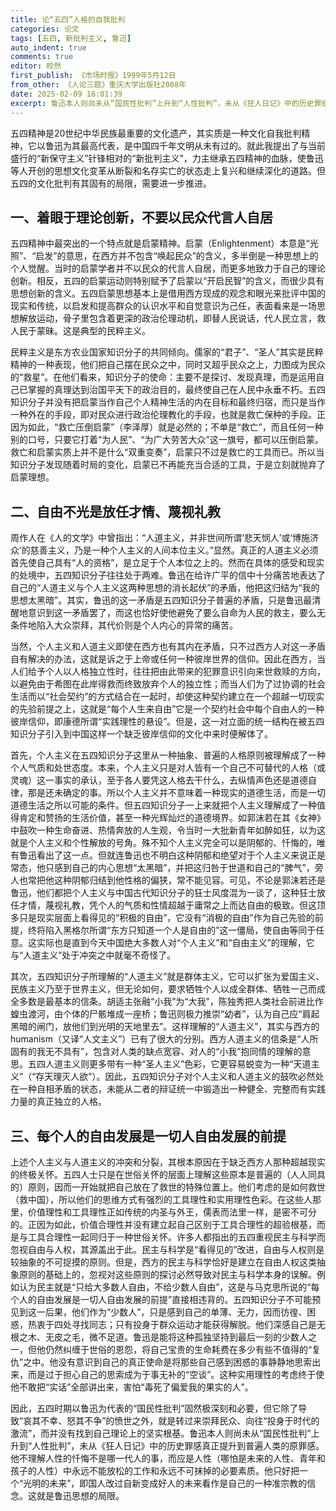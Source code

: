 ```yaml
---
title: 论“五四”人格的自我批判
categories: 论文
tags: [五四, 新批判主义, 鲁迅]
auto_indent: true
comments: true
editor: 皎然
first_publish: 《市场时报》1999年5月12日
from_other: 《人论三题》重庆大学出版社2008年
date: 2025-02-09 16:01:39
excerpt: 鲁迅本人则尚未从“国民性批判”上升到“人性批判”，未从《狂人日记》中的历史罪感真正提升到普遍人类的原罪感。他不理解人性的忏悔不是哪一代人的事，而应是人性（哪怕是未来的人性、青年和孩子的人性）中永远不能放松的工作和永远不可抹掉的必要素质。
---
```

五四精神是20世纪中华民族最重要的文化遗产，其实质是一种文化自我批判精神，它以鲁迅为其最高代表，是中国四千年文明从未有过的。就此我提出了与当前盛行的“新保守主义”针锋相对的“新批判主义”，力主继承五四精神的血脉，使鲁迅等人开创的思想文化变革从断裂和名存实亡的状态走上复兴和继续深化的道路。但五四的文化批判有其固有的局限，需要进一步推进。

## 一、着眼于理论创新，不要以民众代言人自居

五四精神中最突出的一个特点就是启蒙精神。启蒙（Enlightenment）本意是“光照”、“启发”的意思，在西方并不包含“唤起民众”的含义，多半倒是一种思想上的个人觉醒。当时的启蒙学者并不以民众的代言人自居，而更多地致力于自己的理论创新。相反，五四的启蒙运动则特别赋予了启蒙以“开启民智”的含义，而很少具有思想创新的含义。五四启蒙思想基本上是借用西方现成的观念和眼光来批评中国的现实和传统，以启发和提高群众的认识水平和自觉意识为己任，表面看来是一场思想解放运动，骨子里包含着更深的政治伦理动机，即替人民说话，代人民立言，救人民于蒙昧。这是典型的民粹主义。

民粹主义是东方农业国家知识分子的共同倾向。儒家的“君子”、“圣人”其实是民粹精神的一种表现，他们把自己摆在民众之中，同时又超乎民众之上，力图成为民众的“救星”。在他们看来，知识分子的使命：主要不是探讨、发现真理，而是运用自己已掌握的真理达到治国平天下的政治目的，最终使自己在人民中永垂不朽。五四知识分子并没有把启蒙当作自己个人精神生活的内在目标和最终归宿，而只是当作一种外在的手段，即对民众进行政治伦理教化的手段，也就是救亡保种的手段。正因为如此，“救亡压倒启蒙”（李泽厚）就是必然的；不单是“救亡”，而且任何一种别的口号，只要它打着“为人民”、“为广大劳苦大众”这一旗号，都可以压倒启蒙。救亡和启蒙实质上并不是什么“双重变奏”，启蒙只不过是救亡的工具而已。所以当知识分子发现随着时局的变化，启蒙已不再能充当合适的工具，于是立刻就抛弃了启蒙理想。

## 二、自由不光是放任才情、蔑视礼教

周作人在《人的文学》中曾指出：“人道主义，并非世间所谓‘悲天悯人’或‘博施济众’的慈善主义，乃是一种个人主义的人间本位主义。”显然。真正的人道主义必须首先使自己具有“人的资格”，是立足于个人本位之上的。然而在具体的感受和现实的处境中，五四知识分子往往处于两难。鲁迅在给许广平的信中十分痛苦地表达了自己的“人道主义与个人主义这两种思想的消长起伏”的矛盾，他把这归结为“我的思想太黑暗”。其实，鲁迅的这一矛盾是五四知识分子普遍的矛盾，只是鲁迅最清醒地意识到这一矛盾罢了，而这也恰好使他避免了要么自命为人民的救主，要么无条件地陷入大众崇拜，其代价则是个人内心的异常的痛苦。

当然，个人主义和人道主义即使在西方也有其内在矛盾，只不过西方人对这一矛盾自有解决的办法，这就是诉之于上帝或任何一种彼岸世界的信仰。因此在西方，当人们给予个人以人格独立性时，往往把由此带来的犯罪意识引向来世救赎的方向，以避免由于希图在此岸得救而终致放弃个人的独立性；而当人们为了过协调的社会生活而以“社会契约”的方式结合在一起时，却使这种契约建立在一个超越一切现实的先验前提之上，这就是“每个人生来自由”它是一个契约社会中每个自由人的一种彼岸信仰，即康德所谓“实践理性的悬设”。但是，这一对立面的统一结构在被五四知识分子引入到中国这样一个缺乏彼岸信仰的文化中来时便解体了。

首先，个人主义在五四知识分子这里从一种抽象、普遍的人格原则被理解成了一种个人气质和处世态度。本来，个人主义只是对人皆有一个自己不可替代的人格（或灵魂）这一事实的承认，至于各人要凭这人格去干什么，去纵情声色还是道德自律，那是还未确定的事。所以个人主义并不意味着一种现实的道德生活，而是一切道德生活之所以可能的条件。但五四知识分子一上来就把个人主义理解成了一种值得肯定和赞扬的生活价值，甚至一种光辉灿烂的道德境界。如郭沫若在其《女神》中鼓吹一种生命奋进、热情奔放的人生观，令当时一大批新青年如醉如狂，以为这就是个人主义和个性解放的号角。殊不知个人主义完全可以是阴郁的、忏悔的，唯有鲁迅看出了这一点。但就连鲁迅也不明白这种阴郁和绝望对于个人主义来说正是常态，他只感到自己的内心思想“太黑暗”，并把这归咎于世道和自己的“脾气”，旁人也常把他这种阴郁归结到他性格的偏狭，常不能见容。可见，不论是郭沫若还是鲁迅，他们都把个人主义与中国古代知识分子的狂士风度混为一谈了，这种狂士放任才情，蔑视礼教，凭个人的气质和性情超越于庸常之上而达自由的极致。但这顶多只是现实层面上看得见的“积极的自由”，它没有“消极的自由”作为自己先验的前提，终将陷入黑格尔所谓“东方只知道一个人是自由的”这一僵局，使自由等同于任意。这实际也是直到今天中国绝大多数人对“个人主义”和“自由主义”的理解，它与“人道主义”处于冲突之中就毫不奇怪了。

其次，五四知识分子所理解的“人道主义”就是群体主义，它可以扩张为爱国主义、民族主义乃至于世界主义，但无论如何，要求牺牲个人以成全群体、牺牲一己而成全多数是最基本的信条。胡适主张融“小我”为“大我”，陈独秀把人类社会前进比作蝗虫渡河，由个体的尸骸堆成一座桥；鲁迅则极力推崇“幼者”，认为自己应“肩起黑暗的闸门，放他们到光明的天地里去”。这样理解的“人道主义”，其实与西方的humanism（又译“人文主义”）已有了很大的分别。西方人道主义的信条是“人所固有的我无不具有”，包含对人类的缺点宽容、对人的“小我”抱同情的理解的意思。五四人道主义则更多带有一种“圣人主义”色彩，它更容易蜕变为一种“天道主义”（“存天理灭人欲”）。因此，五四知识分子对个人主义和人道主义的鼓吹必然处在一种自相矛盾的状态，未能从二者的辩证统一中锻造出一种健全、完整而有实践力量的真正独立的人格。

## 三、每个人的自由发展是一切人自由发展的前提

上述个人主义与人道主义的冲突和分裂，其根本原因在于缺乏西方人那种超越现实的终极关怀。五四人士只是在世俗关怀的层面上理解这些原本是普遍的（人人同具的）原则，因而一开始就把自己放在了救世的特殊位置上。他们考虑的是如何救世（救中国），所以他们的思维方式有强烈的工具理性和实用理性色彩。在这些人那里，价值理性和工具理性正如传统的内圣与外王，儒表而法里一样，是密不可分的。正因为如此，价值合理性并没有建立起自己区别于工具合理性的超验根基，而是与工具合理性一起同归于一种世俗关怀。许多人都指出的五四重视民主与科学而忽视自由与人权，其源盖出于此。民主与科学是“看得见的”改进，自由与人权则是较抽象的不可捉摸的原则。但是，西方的民主与科学恰好是建立在自由人权这类抽象原则的基础上的，忽视对这些原则的探讨必然导致对民主与科学本身的误解。例如认为民主就是“只给大多数人自由，不给少数人自由”，这是与马克思所说的“每个人的自由发展是一切人自由发展的前提”直接相违背的。五四知识分子不可能预见到这一后果，他们作为“少数人”，只是感到自己的单薄、无力，因而彷徨、困惑，热衷于四处寻找同志；只有投身于群众运动才能获得解脱。他们深感自己是无根之木、无皮之毛，微不足道。鲁迅是能将这种孤独坚持到最后一刻的少数人之一，但他仍然纠缠于世俗的恩怨，将自己宝贵的生命耗费在多少有些不值得的“复仇”之中。他没有意识到自己的真正使命是将那些自己感到困惑的事静静地思索出来，而是过于担心自己的思索成为于事无补的“空谈”。这种实用理性的考虑终于使他不敢把“实话”全部讲出来，害怕“毒死了偏爱我的果实的人”。

因此，五四时期以鲁迅为代表的“国民性批判”固然极深刻和必要，但它除了导致“哀其不幸、怒其不争”的愤世之外，就是转过来崇拜民众、向往“投身于时代的激流”，而并没有找到自己理论上的坚实根基。鲁迅本人则尚未从“国民性批判”上升到“人性批判”，未从《狂人日记》中的历史罪感真正提升到普遍人类的原罪感。他不理解人性的忏悔不是哪一代人的事，而应是人性（哪怕是未来的人性、青年和孩子的人性）中永远不能放松的工作和永远不可抹掉的必要素质。他只好把一个“光明的未来”，即国人改过自新变成好人的未来看作是自己的一种准宗教的信念。这就是鲁迅思想的局限。